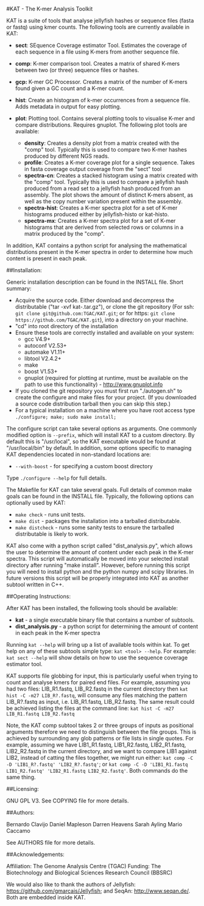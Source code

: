 
#KAT - The K-mer Analysis Toolkit

KAT is a suite of tools that analyse jellyfish hashes or sequence files (fasta or fastq) using kmer counts.  The following tools are currently available in KAT:

   - **sect**:  SEquence Coverage estimator Tool.  Estimates the coverage of each sequence in a file using K-mers from another sequence file.
   - **comp**:  K-mer comparison tool.  Creates a matrix of shared K-mers between two (or three) sequence files or hashes.
   - **gcp:**   K-mer GC Processor.  Creates a matrix of the number of K-mers found given a GC count and a K-mer count.
   - **hist**:  Create an histogram of k-mer occurrences from a sequence file.  Adds metadata in output for easy plotting.
   - **plot**:  Plotting tool.  Contains several plotting tools to visualise K-mer and compare distributions. Requires gnuplot.  The following plot tools are available:

     - **density**:      Creates a density plot from a matrix created with the "comp" tool.  Typically this is used to compare two K-mer hashes produced by different NGS reads.
     - **profile**:      Creates a K-mer coverage plot for a single sequence.  Takes in fasta coverage output coverage from the "sect" tool
     - **spectra-cn**:   Creates a stacked histogram using a matrix created with the "comp" tool.  Typically this is used to compare a jellyfish hash produced from a read set to a jellyfish hash produced from an assembly. The plot shows the amount of distinct K-mers absent, as well as the copy number variation present within the assembly.
     - **spectra-hist**: Creates a K-mer spectra plot for a set of K-mer histograms produced either by jellyfish-histo or kat-histo.
     - **spectra-mx**:   Creates a K-mer spectra plot for a set of K-mer histograms that are derived from selected rows or columns in a matrix produced by the "comp".

In addition, KAT contains a python script for analysing the mathematical distributions present in the K-mer spectra in order to determine how much content is present in each peak.


##Installation:

Generic installation description can be found in the INSTALL file. Short summary: 

  - Acquire the source code.  Either download and decompress the distributable ("tar -xvf kat-<version>.tar.gz"), or clone the git repository (For ssh: ```git clone git@github.com:TGAC/KAT.git```; or for https: ```git clone https://github.com/TGAC/KAT.git```), into a directory on your machine.
  - "cd" into root directory of the installation
  - Ensure these tools are correctly installed and available on your system:
      - gcc V4.9+
      - autoconf V2.53+
      - automake V1.11+
      - libtool V2.4.2+
      - make
      - boost V1.53+
      - gnuplot (required for plotting at runtime, must be available on the path to use this functionality) - http://www.gnuplot.info
  - If you cloned the git repository you must first run "./autogen.sh" to create the configure and make files for your project.  (If you downloaded a source code distribution tarball then you can skip this step.)
  - For a typical installation on a machine where you have root access type ```./configure; make; sudo make install;```

The configure script can take several options as arguments.  One commonly modified option is ```--prefix```, which will install KAT to a custom directory.  By default this is "/usr/local", so the KAT executable would be found at "/usr/local/bin" by default.  In addition, some options specific to managing KAT dependencies located in non-standard locations are:

  - ```--with-boost``` - for specifying a custom boost directory

Type ```./configure --help``` for full details.

The Makefile for KAT can take several goals.  Full details of common make goals can be found in the INSTALL file.  Typically, the following options can optionally used by KAT:

  - ```make check``` - runs unit tests.
  - ```make dist``` - packages the installation into a tarballed distributable.
  - ```make distcheck``` - runs some sanity tests to ensure the tarballed distributable is likely to work.

KAT also come with a python script called "dist_analysis.py", which allows the user to determine the amount of content under each peak in the K-mer spectra.  This script will automatically be moved into your selected install directory after running "make install".  However, before running this script you will need to install python and the python numpy and scipy libraries.  In future versions this script will be properly integrated into KAT as another subtool written in C++.


##Operating Instructions:

After KAT has been installed, the following tools should be available:

 - **kat** - a single executable binary file that contains a number of subtools.
 - **dist_analysis.py** - a python script for determining the amount of content in each peak in the K-mer spectra

Running ```kat --help``` will bring up a list of available tools within kat.  To get help on any of these subtools simple type: ```kat <tool> --help```.  For example: ```kat sect --help``` will show details on how to use the sequence coverage estimator tool.

KAT supports file globbing for input, this is particularly useful when trying to count and analyse kmers for paired end files.  For example,
assuming you had two files: LIB_R1.fastq, LIB_R2.fastq in the current directory then ```kat hist -C -m27 LIB_R?.fastq```, will consume any 
files matching the pattern LIB_R?.fastq as input, i.e. LIB_R1.fastq, LIB_R2.fastq.  The same result could be achieved listing the files at
the command line: ```kat hist -C -m27 LIB_R1.fastq LIB_R2.fastq```

Note, the KAT comp subtool takes 2 or three groups of inputs as positional arguments therefore we need to distinguish between the file groups.
This is achieved by surrounding any glob patterns or file lists in single quotes.  For example, assuming we have LIB1_R1.fastq, LIB1_R2.fastq, 
LIB2_R1.fastq, LIB2_R2.fastq in the current directory, and we want to compare LIB1 against LIB2, instead of catting the files together, we might 
run either: ```kat comp -C -D 'LIB1_R?.fastq' 'LIB2_R?.fastq'```; or ```kat comp -C -D 'LIB1_R1.fastq LIB1_R2.fastq' 'LIB2_R1.fastq LIB2_R2.fastq'```.
Both commands do the same thing.



##Licensing:

GNU GPL V3.  See COPYING file for more details.


##Authors:

Bernardo Clavijo
Daniel Mapleson
Darren Heavens
Sarah Ayling
Mario Caccamo

See AUTHORS file for more details.


##Acknowledgements:

Affiliation: The Genome Analysis Centre (TGAC)
Funding: The Biotechnology and Biological Sciences Research Council (BBSRC)

We would also like to thank the authors of Jellyfish: https://github.com/gmarcais/Jellyfish; 
and SeqAn: http://www.seqan.de/.  Both are embedded inside KAT.

